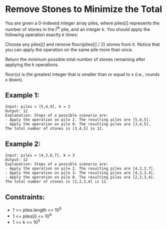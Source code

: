 # Remove Stones to Minimize the Total

You are given a 0-indexed integer array piles, where piles[i] represents the number of stones in the i<sup>th</sup> pile, and an integer k. You should apply the following operation exactly k times:

Choose any piles[i] and remove floor(piles[i] / 2) stones from it.
Notice that you can apply the operation on the same pile more than once.

Return the minimum possible total number of stones remaining after applying the k operations.

floor(x) is the greatest integer that is smaller than or equal to x (i.e., rounds x down).

## Example 1:

```
Input: piles = [5,4,9], k = 2
Output: 12
Explanation: Steps of a possible scenario are:
- Apply the operation on pile 2. The resulting piles are [5,4,5].
- Apply the operation on pile 0. The resulting piles are [3,4,5].
The total number of stones in [3,4,5] is 12.
```

## Example 2:

```
Input: piles = [4,3,6,7], k = 3
Output: 12
Explanation: Steps of a possible scenario are:
- Apply the operation on pile 2. The resulting piles are [4,3,3,7].
- Apply the operation on pile 3. The resulting piles are [4,3,3,4].
- Apply the operation on pile 0. The resulting piles are [2,3,3,4].
The total number of stones in [2,3,3,4] is 12.
```

## Constraints:

- 1 <= piles.length <= 10<sup>5</sup>
- 1 <= piles[i] <= 10<sup>4</sup>
- 1 <= k <= 10<sup>5</sup>
